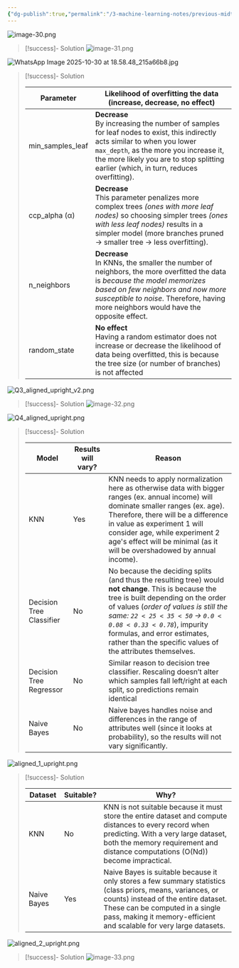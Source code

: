 ```yaml
---
{"dg-publish":true,"permalink":"/3-machine-learning-notes/previous-midterm/"}
---
```


![image-30.png](/img/user/3%20-%20Machine%20Learning%20Notes/img/image-30.png)


> [!success]- Solution
> ![image-31.png](/img/user/3%20-%20Machine%20Learning%20Notes/img/image-31.png)


![WhatsApp Image 2025-10-30 at 18.58.48_215a66b8.jpg](/img/user/3%20-%20Machine%20Learning%20Notes/img/WhatsApp%20Image%202025-10-30%20at%2018.58.48_215a66b8.jpg)

> [!success]- Solution
> 
> | Parameter        | Likelihood of overfitting the data (increase, decrease, no effect)                                                                                                                                                                                              |
> | ---------------- | --------------------------------------------------------------------------------------------------------------------------------------------------------------------------------------------------------------------------------------------------------------- |
> | min_samples_leaf | **Decrease** <br>By increasing the number of samples for leaf nodes to exist, this indirectly acts similar to when you lower `max_depth`, as the more you increase it, the more likely you are to stop splitting earlier (which, in turn, reduces overfitting). |
> | ccp_alpha (α)    | **Decrease**<br>This parameter penalizes more complex trees _(ones with more leaf nodes)_ so choosing simpler trees _(ones with less leaf nodes)_ results in a simpler model (more branches pruned → smaller tree → less overfitting).                          |
> | n_neighbors      | **Decrease**<br>In KNNs, the smaller the number of neighbors, the more overfitted the data is _because the model memorizes based on few neighbors and now more susceptible to noise_. Therefore, having more neighbors would have the opposite effect.          |
> | random_state     | **No effect**<br>Having a random estimator does not increase or decrease the likelihood of data being overfitted, this is because the tree size (or number of branches) is not affected                                                                         |
> 

![Q3_aligned_upright_v2.png](/img/user/3%20-%20Machine%20Learning%20Notes/img/Q3_aligned_upright_v2.png)

> [!success]- Solution
> ![image-32.png](/img/user/3%20-%20Machine%20Learning%20Notes/img/image-32.png)

![Q4_aligned_upright.png](/img/user/3%20-%20Machine%20Learning%20Notes/img/Q4_aligned_upright.png)

> [!success]- Solution
> 
> | Model                    | Results will vary? | Reason                                                                                                                                                                                                                                                                                                                                               |
> | ------------------------ | ------------------ | ---------------------------------------------------------------------------------------------------------------------------------------------------------------------------------------------------------------------------------------------------------------------------------------------------------------------------------------------------- |
> | KNN                      | Yes                | KNN needs to apply normalization here as otherwise data with bigger ranges (ex. annual income) will dominate smaller ranges (ex. age). Therefore, there will be a difference in value as experiment 1 will consider age, while experiment 2 age's effect will be minimal (as it will be overshadowed by annual income).                              |
> | Decision Tree Classifier | No                 | No because the deciding splits (and thus the resulting tree) would **not change**. This is because the tree is built depending on the order of values (_order of values is still the same: `22 < 25 < 35 < 50` → `0.0 < 0.08 < 0.33 < 0.78`_), impurity formulas, and error estimates, rather than the specific values of the attributes themselves. |
> | Decision Tree Regressor  | No                 | Similar reason to decision tree classifier. Rescaling doesn’t alter which samples fall left/right at each split, so predictions remain identical                                                                                                                                                                                                     |
> | Naive Bayes              | No                 | Naive bayes handles noise and differences in the range of attributes well (since it looks at probability), so the results will not vary significantly.                                                                                                                                                                                               |
> 

![aligned_1_upright.png](/img/user/3%20-%20Machine%20Learning%20Notes/img/aligned_1_upright.png)

> [!success]- Solution
> 
> | Dataset     | Suitable? | Why?                                                                                                                                                                                                                                                        |
> | ----------- | --------- | ----------------------------------------------------------------------------------------------------------------------------------------------------------------------------------------------------------------------------------------------------------- |
> | KNN         | No        | KNN is not suitable because it must store the entire dataset and compute distances to every record when predicting. With a very large dataset, both the memory requirement and distance computations (O(Nd)) become impractical.                            |
> | Naive Bayes | Yes       | Naive Bayes is suitable because it only stores a few summary statistics (class priors, means, variances, or counts) instead of the entire dataset. These can be computed in a single pass, making it memory-efficient and scalable for very large datasets. |
> 

![aligned_2_upright.png](/img/user/3%20-%20Machine%20Learning%20Notes/img/aligned_2_upright.png)

> [!success]- Solution
> ![image-33.png](/img/user/3%20-%20Machine%20Learning%20Notes/img/image-33.png)